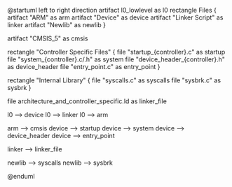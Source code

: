 @startuml
left to right direction
artifact l0_lowlevel as l0
rectangle Files {
    artifact "ARM" as arm
    artifact "Device" as device
    artifact "Linker Script" as linker
    artifact "Newlib" as newlib
}

artifact "CMSIS_5" as cmsis

rectangle "Controller Specific Files" {
    file "startup_{controller}.c" as startup
    file "system_{controller}.c/.h" as system
    file "device_header_{controller}.h" as device_header
    file "entry_point.c" as entry_point
}

rectangle "Internal Library" {
    file "syscalls.c" as syscalls
    file "sysbrk.c" as sysbrk
}

file architecture_and_controller_specific.ld as linker_file


l0 --> device
l0 --> linker
l0 --> arm

arm --> cmsis
device --> startup
device --> system
device --> device_header
device --> entry_point

linker --> linker_file

newlib --> syscalls
newlib --> sysbrk

@enduml
